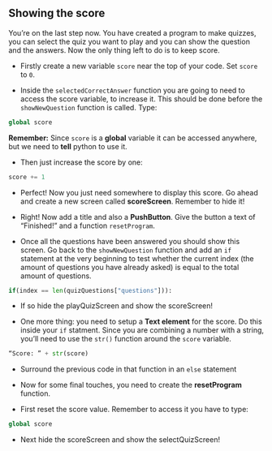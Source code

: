 ## Showing the score

You’re on the last step now. You have created a program to make quizzes, you can select the quiz you want to play and you can show the question and the answers. Now the only thing left to do is to keep score.

+ Firstly create a new variable `score` near the top of your code. Set `score` to `0`.

+ Inside the `selectedCorrectAnswer` function you are going to need to access the score variable, to increase it. This should be done before the `showNewQuestion` function is called. Type:
```python
global score
```

  **Remember:** Since `score` is a **global** variable it can be accessed anywhere, but we need to **tell** python to use it.

+ Then just increase the score by one:
```python
score += 1
```

+ Perfect! Now you just need somewhere to display this score. Go ahead and create a new screen called **scoreScreen**. Remember to hide it!

+ Right! Now add a title and also a **PushButton**. Give the button a text of “Finished!” and a function `resetProgram`.

+ Once all the questions have been answered you should show this screen. Go back to the `showNewQuestion` function and add an `if` statement at the very beginning to test whether the current index (the amount of questions you have already asked) is equal to the total amount of questions.
```python
if(index == len(quizQuestions["questions"])):
```

+ If so hide the playQuizScreen and show the scoreScreen!

+ One more thing: you need to setup a **Text element** for the score. Do this inside your `if` statment. Since you are combining a number with a string, you’ll need to use the `str()` function around the `score` variable.
```python
“Score: ” + str(score)
```

+ Surround the previous code in that function in an `else` statement

+ Now for some final touches, you need to create the **resetProgram** function.

+ First reset the score value. Remember to access it you have to type:
```python
global score
```

+ Next hide the scoreScreen and show the selectQuizScreen!
